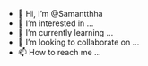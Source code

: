 - 👋 Hi, I’m @Samantthha
- 👀 I’m interested in ...
- 🌱 I’m currently learning ...
- 💞️ I’m looking to collaborate on ...
- 📫 How to reach me ...

<!---
Samantthha/Samantthha is a ✨ special ✨ repository because its `README.md` (this file) appears on your GitHub profile.
You can click the Preview link to take a look at your changes.
--->

